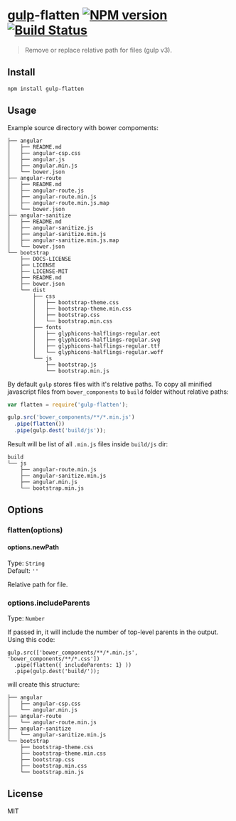 # [gulp](http://gulpjs.com)-flatten [![NPM version](https://badge.fury.io/js/gulp-flatten.png)](http://badge.fury.io/js/gulp-flatten) [![Build Status](https://travis-ci.org/armed/gulp-flatten.png?branch=master)](https://travis-ci.org/armed/gulp-flatten)

>Remove or replace relative path for files (gulp v3).

## Install

```
npm install gulp-flatten
```

## Usage

Example source directory with bower compoments:
```
├── angular
│   ├── README.md
│   ├── angular-csp.css
│   ├── angular.js
│   ├── angular.min.js
│   └── bower.json
├── angular-route
│   ├── README.md
│   ├── angular-route.js
│   ├── angular-route.min.js
│   ├── angular-route.min.js.map
│   └── bower.json
├── angular-sanitize
│   ├── README.md
│   ├── angular-sanitize.js
│   ├── angular-sanitize.min.js
│   ├── angular-sanitize.min.js.map
│   └── bower.json
└── bootstrap
    ├── DOCS-LICENSE
    ├── LICENSE
    ├── LICENSE-MIT
    ├── README.md
    ├── bower.json
    └── dist
        ├── css
        │   ├── bootstrap-theme.css
        │   ├── bootstrap-theme.min.css
        │   ├── bootstrap.css
        │   └── bootstrap.min.css
        ├── fonts
        │   ├── glyphicons-halflings-regular.eot
        │   ├── glyphicons-halflings-regular.svg
        │   ├── glyphicons-halflings-regular.ttf
        │   └── glyphicons-halflings-regular.woff
        └── js
            ├── bootstrap.js
            └── bootstrap.min.js
```

By default `gulp` stores files with it's relative paths. To copy all minified javascript files from `bower_components` to `build` folder without relative paths:
```js
var flatten = require('gulp-flatten');

gulp.src('bower_components/**/*.min.js')
  .pipe(flatten())
  .pipe(gulp.dest('build/js'));
```

Result will be list of all `.min.js` files inside `build/js` dir:
```
build
└── js
    ├── angular-route.min.js
    ├── angular-sanitize.min.js
    ├── angular.min.js
    └── bootstrap.min.js
```

## Options

### flatten(options)

#### options.newPath

Type: `String`  
Default: `''`

Relative path for file.

### options.includeParents

Type: `Number`

If passed in, it will include the number of top-level parents in the output. Using this code:

```
gulp.src(['bower_components/**/*.min.js', 'bower_components/**/*.css'])
  .pipe(flatten({ includeParents: 1} ))
  .pipe(gulp.dest('build/'));
```

will create this structure:

```
├── angular
│   ├── angular-csp.css
│   └── angular.min.js
├── angular-route
│   └── angular-route.min.js
├── angular-sanitize
│   └── angular-sanitize.min.js
└── bootstrap
    ├── bootstrap-theme.css
    ├── bootstrap-theme.min.css
    ├── bootstrap.css
    ├── bootstrap.min.css
    └── bootstrap.min.js
```

## License

MIT
